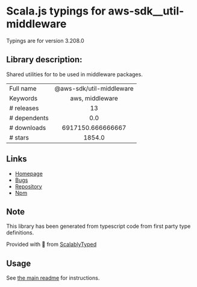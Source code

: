 
# Scala.js typings for aws-sdk__util-middleware

Typings are for version 3.208.0

## Library description:
Shared utilities for to be used in middleware packages.

|                    |                 |
| ------------------ | :-------------: |
| Full name          | @aws-sdk/util-middleware |
| Keywords           | aws, middleware |
| # releases         | 13 |
| # dependents       | 0.0 |
| # downloads        | 6917150.666666667 |
| # stars            | 1854.0 |

## Links
- [Homepage](https://github.com/aws/aws-sdk-js-v3#readme)
- [Bugs](https://github.com/aws/aws-sdk-js-v3/issues)
- [Repository](https://github.com/aws/aws-sdk-js-v3)
- [Npm](https://www.npmjs.com/package/%40aws-sdk%2Futil-middleware)
    


## Note
This library has been generated from typescript code from first party type definitions.

Provided with :purple_heart: from [ScalablyTyped](https://github.com/oyvindberg/ScalablyTyped)

## Usage
See [the main readme](../../readme.md) for instructions.


